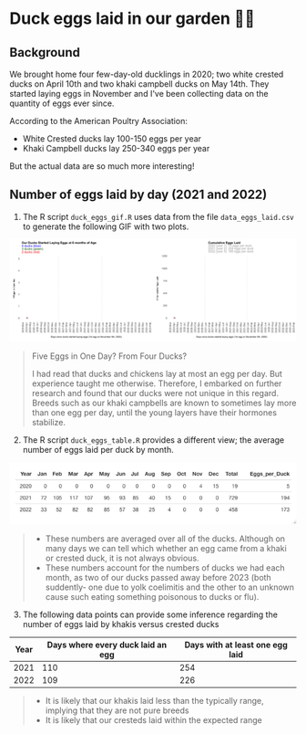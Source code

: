 # Duck eggs laid in our garden 🦆🥚

## Background

We brought home four few-day-old ducklings in 2020; two white crested ducks on April 10th and two khaki campbell ducks on May 14th.  They started laying eggs in November and I've been collecting data on the quantity of eggs ever since.  

According to the American Poultry Association:
* White Crested ducks lay 100-150 eggs per year
* Khaki Campbell ducks lay 250-340 eggs per year

But the actual data are so much more interesting!

## Number of eggs laid by day (2021 and 2022)

1. The R script `duck_eggs_gif.R` uses data from the file `data_eggs_laid.csv` to generate the following GIF with two plots.

![GIF 2021-2022](/images/daily_duck_egg_count.gif)

>Five Eggs in One Day?  From Four Ducks?
>
>I had read that ducks and chickens lay at most an egg per day.  But experience taught me otherwise.  Therefore, I embarked on further research and found that our ducks were not unique in this regard.  Breeds such as our khaki campbells are known to sometimes lay more than one egg per day, until the young layers have their hormones stabilize. 

2. The R script `duck_eggs_table.R` provides a different view; the average number of eggs laid per duck by month.

![GIF Image](/images/eggs_per_duck.png)

>* These numbers are averaged over all of the ducks.  Although on many days we can tell which whether an egg came from a khaki or crested duck, it is not always obvious. 
>* These numbers account for the numbers of ducks we had each month, as two of our ducks passed away before 2023 (both suddently- one due to yolk coelimitis and the other to an unknown cause such eating something poisonous to ducks or flu).


3. The following data points can provide some inference regarding the number of eggs laid by khakis versus crested ducks

| Year | Days where every duck laid an egg | Days with at least one egg laid |
|------|-----------------------------------|---------------------------------|
| 2021 | 110                               | 254                             |
| 2022 | 109                               | 226                             |

>* It is likely that our khakis laid less than the typically range, implying that they are not pure breeds
>* It is likely that our cresteds laid within the expected range



